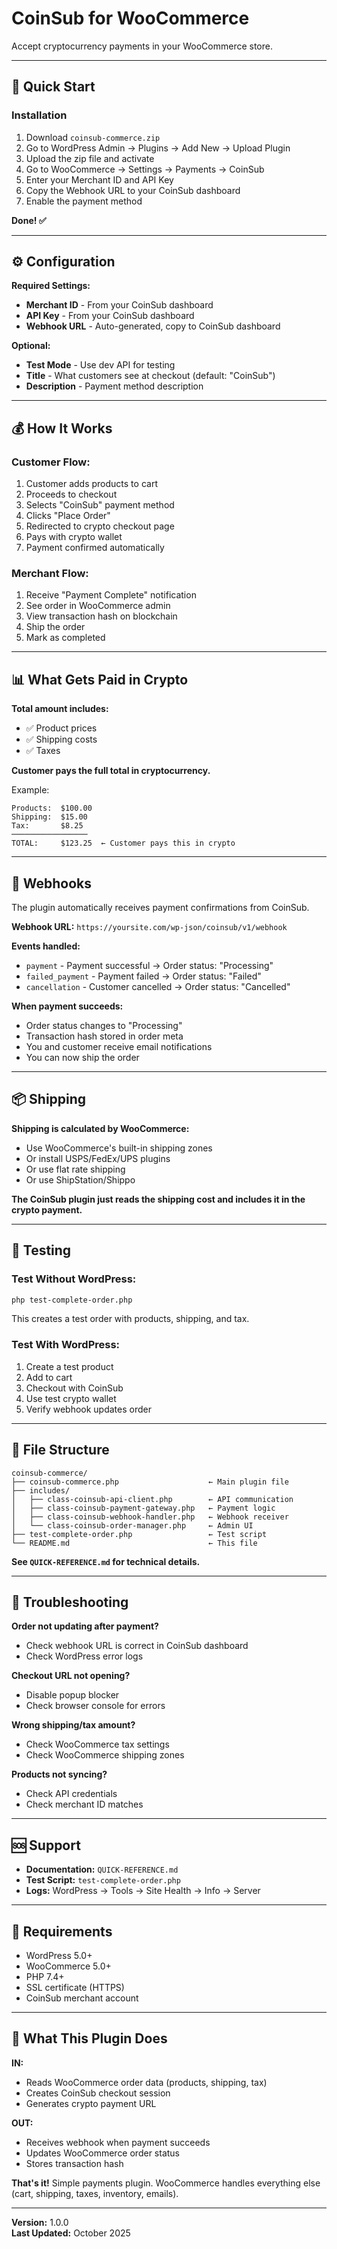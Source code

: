 # CoinSub for WooCommerce

Accept cryptocurrency payments in your WooCommerce store.

---

## 🚀 Quick Start

### **Installation**

1. Download `coinsub-commerce.zip`
2. Go to WordPress Admin → Plugins → Add New → Upload Plugin
3. Upload the zip file and activate
4. Go to WooCommerce → Settings → Payments → CoinSub
5. Enter your Merchant ID and API Key
6. Copy the Webhook URL to your CoinSub dashboard
7. Enable the payment method

**Done! ✅**

---

## ⚙️ Configuration

**Required Settings:**
- **Merchant ID** - From your CoinSub dashboard
- **API Key** - From your CoinSub dashboard  
- **Webhook URL** - Auto-generated, copy to CoinSub dashboard

**Optional:**
- **Test Mode** - Use dev API for testing
- **Title** - What customers see at checkout (default: "CoinSub")
- **Description** - Payment method description

---

## 💰 How It Works

### **Customer Flow:**
1. Customer adds products to cart
2. Proceeds to checkout
3. Selects "CoinSub" payment method
4. Clicks "Place Order"
5. Redirected to crypto checkout page
6. Pays with crypto wallet
7. Payment confirmed automatically

### **Merchant Flow:**
1. Receive "Payment Complete" notification
2. See order in WooCommerce admin
3. View transaction hash on blockchain
4. Ship the order
5. Mark as completed

---

## 📊 What Gets Paid in Crypto

**Total amount includes:**
- ✅ Product prices
- ✅ Shipping costs
- ✅ Taxes

**Customer pays the full total in cryptocurrency.**

Example:
```
Products:  $100.00
Shipping:  $15.00
Tax:       $8.25
─────────────────
TOTAL:     $123.25  ← Customer pays this in crypto
```

---

## 🔔 Webhooks

The plugin automatically receives payment confirmations from CoinSub.

**Webhook URL:** `https://yoursite.com/wp-json/coinsub/v1/webhook`

**Events handled:**
- `payment` - Payment successful → Order status: "Processing"
- `failed_payment` - Payment failed → Order status: "Failed"  
- `cancellation` - Customer cancelled → Order status: "Cancelled"

**When payment succeeds:**
- Order status changes to "Processing"
- Transaction hash stored in order meta
- You and customer receive email notifications
- You can now ship the order

---

## 📦 Shipping

**Shipping is calculated by WooCommerce:**
- Use WooCommerce's built-in shipping zones
- Or install USPS/FedEx/UPS plugins
- Or use flat rate shipping
- Or use ShipStation/Shippo

**The CoinSub plugin just reads the shipping cost and includes it in the crypto payment.**

---

## 🧪 Testing

### **Test Without WordPress:**
```bash
php test-complete-order.php
```

This creates a test order with products, shipping, and tax.

### **Test With WordPress:**
1. Create a test product
2. Add to cart
3. Checkout with CoinSub
4. Use test crypto wallet
5. Verify webhook updates order

---

## 📁 File Structure

```
coinsub-commerce/
├── coinsub-commerce.php                    ← Main plugin file
├── includes/
│   ├── class-coinsub-api-client.php        ← API communication
│   ├── class-coinsub-payment-gateway.php   ← Payment logic
│   ├── class-coinsub-webhook-handler.php   ← Webhook receiver
│   └── class-coinsub-order-manager.php     ← Admin UI
├── test-complete-order.php                 ← Test script
└── README.md                               ← This file
```

**See `QUICK-REFERENCE.md` for technical details.**

---

## 🔧 Troubleshooting

**Order not updating after payment?**
- Check webhook URL is correct in CoinSub dashboard
- Check WordPress error logs

**Checkout URL not opening?**
- Disable popup blocker
- Check browser console for errors

**Wrong shipping/tax amount?**
- Check WooCommerce tax settings
- Check WooCommerce shipping zones

**Products not syncing?**
- Check API credentials
- Check merchant ID matches

---

## 🆘 Support

- **Documentation:** `QUICK-REFERENCE.md`
- **Test Script:** `test-complete-order.php`
- **Logs:** WordPress → Tools → Site Health → Info → Server

---

## 📝 Requirements

- WordPress 5.0+
- WooCommerce 5.0+
- PHP 7.4+
- SSL certificate (HTTPS)
- CoinSub merchant account

---

## 🎯 What This Plugin Does

**IN:**
- Reads WooCommerce order data (products, shipping, tax)
- Creates CoinSub checkout session
- Generates crypto payment URL

**OUT:**
- Receives webhook when payment succeeds
- Updates WooCommerce order status
- Stores transaction hash

**That's it!** Simple payments plugin. WooCommerce handles everything else (cart, shipping, taxes, inventory, emails).

---

**Version:** 1.0.0  
**Last Updated:** October 2025
